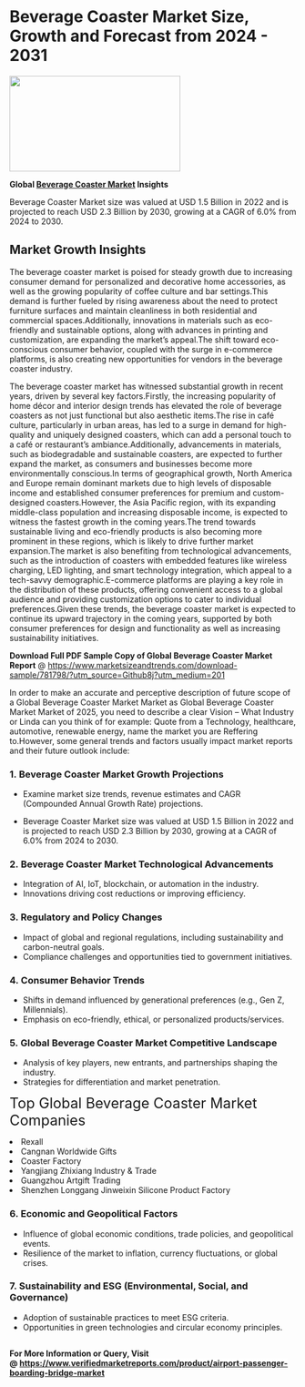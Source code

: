 <H1>Beverage Coaster Market Size, Growth and Forecast from 2024 - 2031</H1><img class="aligncenter size-medium wp-image-584254" src="https://thirdeyenews.in/wp-content/uploads/2024/09/Global-Market-Research-300x168.jpeg" alt="" width="300" height="168" /><p><strong>Global&nbsp;<a href="https://www.marketsizeandtrends.com/download-sample/781798/?utm_source=Github8j?utm_medium=201">Beverage Coaster Market</a> Insights</strong></p><p>Beverage Coaster Market size was valued at USD 1.5 Billion in 2022 and is projected to reach USD 2.3 Billion by 2030, growing at a CAGR of 6.0% from 2024 to 2030.</p><p><h2>Market Growth Insights</h2> <p>The beverage coaster market is poised for steady growth due to increasing consumer demand for personalized and decorative home accessories, as well as the growing popularity of coffee culture and bar settings.This demand is further fueled by rising awareness about the need to protect furniture surfaces and maintain cleanliness in both residential and commercial spaces.Additionally, innovations in materials such as eco-friendly and sustainable options, along with advances in printing and customization, are expanding the market’s appeal.The shift toward eco-conscious consumer behavior, coupled with the surge in e-commerce platforms, is also creating new opportunities for vendors in the beverage coaster industry.</p> <p>The beverage coaster market has witnessed substantial growth in recent years, driven by several key factors.Firstly, the increasing popularity of home décor and interior design trends has elevated the role of beverage coasters as not just functional but also aesthetic items.The rise in café culture, particularly in urban areas, has led to a surge in demand for high-quality and uniquely designed coasters, which can add a personal touch to a café or restaurant’s ambiance.Additionally, advancements in materials, such as biodegradable and sustainable coasters, are expected to further expand the market, as consumers and businesses become more environmentally conscious.In terms of geographical growth, North America and Europe remain dominant markets due to high levels of disposable income and established consumer preferences for premium and custom-designed coasters.However, the Asia Pacific region, with its expanding middle-class population and increasing disposable income, is expected to witness the fastest growth in the coming years.The trend towards sustainable living and eco-friendly products is also becoming more prominent in these regions, which is likely to drive further market expansion.The market is also benefiting from technological advancements, such as the introduction of coasters with embedded features like wireless charging, LED lighting, and smart technology integration, which appeal to a tech-savvy demographic.E-commerce platforms are playing a key role in the distribution of these products, offering convenient access to a global audience and providing customization options to cater to individual preferences.Given these trends, the beverage coaster market is expected to continue its upward trajectory in the coming years, supported by both consumer preferences for design and functionality as well as increasing sustainability initiatives.</p> <p><span class=""><strong>Download Full PDF Sample Copy of Global Beverage Coaster Market Report</strong> @ <a href="https://www.marketsizeandtrends.com/download-sample/781798/?utm_source=Github8j?utm_medium=201" target="_blank">https://www.marketsizeandtrends.com/download-sample/781798/?utm_source=Github8j?utm_medium=201</a></span></p><p>In order to make an accurate and perceptive description of future scope of a Global&nbsp;Beverage Coaster Market Market as Global&nbsp;Beverage Coaster Market Market of 2025, you need to describe a clear Vision &ndash; What Industry or Linda can you think of for example: Quote from a Technology, healthcare, automotive, renewable energy, name the market you are Reffering to.However, some general trends and factors usually impact market reports and their future outlook include:</p><h3>1.&nbsp;<strong>Beverage Coaster Market Growth Projections</strong></h3><ul><li>Examine market size trends, revenue estimates and CAGR (Compounded Annual Growth Rate) projections.</li><li><p>Beverage Coaster Market size was valued at USD 1.5 Billion in 2022 and is projected to reach USD 2.3 Billion by 2030, growing at a CAGR of 6.0% from 2024 to 2030.</p></li></ul><h3>2.&nbsp;<strong>Beverage Coaster Market Technological Advancements</strong></h3><ul><li>Integration of AI, IoT, blockchain, or automation in the industry.</li><li>Innovations driving cost reductions or improving efficiency.</li></ul><h3>3.&nbsp;<strong>Regulatory and Policy Changes</strong></h3><ul><li>Impact of global and regional regulations, including sustainability and carbon-neutral goals.</li><li>Compliance challenges and opportunities tied to government initiatives.</li></ul><h3>4.&nbsp;<strong>Consumer Behavior Trends</strong></h3><ul><li>Shifts in demand influenced by generational preferences (e.g., Gen Z, Millennials).</li><li>Emphasis on eco-friendly, ethical, or personalized products/services.</li></ul><h3>5.&nbsp;<strong>Global Beverage Coaster Market Competitive Landscape</strong></h3><ul><li>Analysis of key players, new entrants, and partnerships shaping the industry.</li><li>Strategies for differentiation and market penetration.</li></ul><p data-pm-slice="1 1 []"><span style="color: inherit; font-family: inherit; font-size: 25px;">Top Global Beverage Coaster Market Companies</span></p><div class="" data-test-id=""><p><li>Rexall</li><li> Cangnan Worldwide Gifts</li><li> Coaster Factory</li><li> Yangjiang Zhixiang Industry & Trade</li><li> Guangzhou Artgift Trading</li><li> Shenzhen Longgang Jinweixin Silicone Product Factory</li></p></div><h3>6.&nbsp;<strong>Economic and Geopolitical Factors</strong></h3><ul><li>Influence of global economic conditions, trade policies, and geopolitical events.</li><li>Resilience of the market to inflation, currency fluctuations, or global crises.</li></ul><h3>7.&nbsp;<strong>Sustainability and ESG (Environmental, Social, and Governance)</strong></h3><ul><li>Adoption of sustainable practices to meet ESG criteria.</li><li>Opportunities in green technologies and circular economy principles.</li></ul><h2><strong style="font-size: 14px;">For More Information or Query, Visit @&nbsp;</strong><a style="background-color: #ffffff; font-size: 14px;" href="https://www.marketsizeandtrends.com/report/beverage-coaster-market/" target="_blank">https://www.verifiedmarketreports.com/product/airport-passenger-boarding-bridge-market</a></h2>